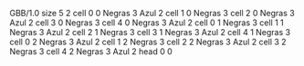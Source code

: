 <gs-board> GBB/1.0
size 5 2
cell 0 0 Negras 3 Azul 2
cell 1 0 Negras 3
cell 2 0 Negras 3 Azul 2
cell 3 0 Negras 3 
cell 4 0 Negras 3 Azul 2
cell 0 1 Negras 3
cell 1 1 Negras 3 Azul 2
cell 2 1 Negras 3
cell 3 1 Negras 3 Azul 2
cell 4 1 Negras 3
cell 0 2 Negras 3 Azul 2
cell 1 2 Negras 3
cell 2 2 Negras 3 Azul 2
cell 3 2 Negras 3 
cell 4 2 Negras 3 Azul 2
head 0 0
 </gs-board>